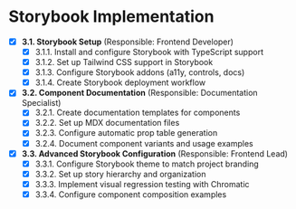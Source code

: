 # Storybook Implementation

- [x] **3.1. Storybook Setup** (Responsible: Frontend Developer)
  - [x] 3.1.1. Install and configure Storybook with TypeScript support
  - [x] 3.1.2. Set up Tailwind CSS support in Storybook
  - [x] 3.1.3. Configure Storybook addons (a11y, controls, docs)
  - [x] 3.1.4. Create Storybook deployment workflow

- [x] **3.2. Component Documentation** (Responsible: Documentation Specialist)
  - [x] 3.2.1. Create documentation templates for components
  - [x] 3.2.2. Set up MDX documentation files
  - [x] 3.2.3. Configure automatic prop table generation
  - [x] 3.2.4. Document component variants and usage examples

- [x] **3.3. Advanced Storybook Configuration** (Responsible: Frontend Lead)
  - [x] 3.3.1. Configure Storybook theme to match project branding
  - [x] 3.3.2. Set up story hierarchy and organization
  - [x] 3.3.3. Implement visual regression testing with Chromatic
  - [x] 3.3.4. Configure component composition examples 